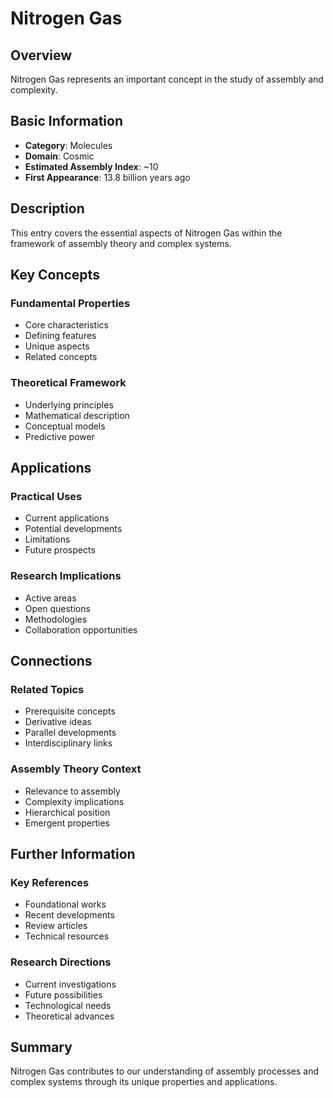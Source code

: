 # Nitrogen Gas

## Overview

Nitrogen Gas represents an important concept in the study of assembly and complexity.

## Basic Information

- **Category**: Molecules
- **Domain**: Cosmic
- **Estimated Assembly Index**: ~10
- **First Appearance**: 13.8 billion years ago

## Description

This entry covers the essential aspects of Nitrogen Gas within the framework of assembly theory and complex systems.

## Key Concepts

### Fundamental Properties
- Core characteristics
- Defining features
- Unique aspects
- Related concepts

### Theoretical Framework
- Underlying principles
- Mathematical description
- Conceptual models
- Predictive power

## Applications

### Practical Uses
- Current applications
- Potential developments
- Limitations
- Future prospects

### Research Implications
- Active areas
- Open questions
- Methodologies
- Collaboration opportunities

## Connections

### Related Topics
- Prerequisite concepts
- Derivative ideas
- Parallel developments
- Interdisciplinary links

### Assembly Theory Context
- Relevance to assembly
- Complexity implications
- Hierarchical position
- Emergent properties

## Further Information

### Key References
- Foundational works
- Recent developments
- Review articles
- Technical resources

### Research Directions
- Current investigations
- Future possibilities
- Technological needs
- Theoretical advances

## Summary

Nitrogen Gas contributes to our understanding of assembly processes and complex systems through its unique properties and applications.
